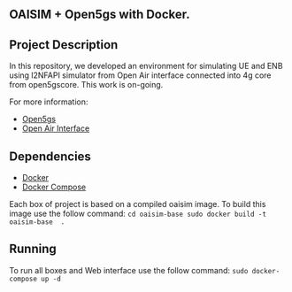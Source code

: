 ## OAISIM + Open5gs with Docker.

## Project Description

In this repository, we developed an environment for simulating UE and ENB using l2NFAPI simulator from Open Air interface connected into 4g core from open5gscore. This work is on-going.

For more information:
* [Open5gs](https://open5gs.org/)
* [Open Air Interface](https://www.openairinterface.org/)


## Dependencies

* [Docker](https://docs.docker.com/install/)
* [Docker Compose](https://docs.docker.com/compose/install/)


Each box of project is based on a compiled oaisim image. To build this image use the follow command:
``cd oaisim-base sudo docker build -t oaisim-base  .``


## Running
To run all boxes and Web interface use the follow command:
``sudo docker-compose up -d``
